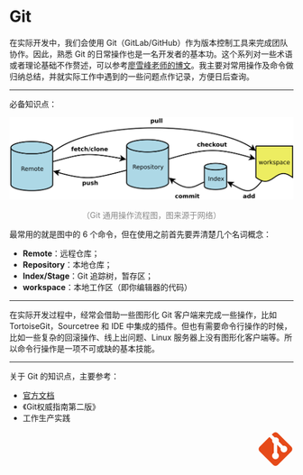 # Git

在实际开发中，我们会使用 Git（GitLab/GitHub）作为版本控制工具来完成团队协作。因此，熟悉 Git 的日常操作也是一名开发者的基本功。这个系列对一些术语或者理论基础不作赘述，可以参考[廖雪峰老师的博文](https://www.liaoxuefeng.com/wiki/896043488029600)。我主要对常用操作及命令做归纳总结，并就实际工作中遇到的一些问题点作记录，方便日后查询。

<hr>

必备知识点：

<div style="text-align: center;">
  <img src="./assets/git.png" alt="Git 通用操作流程图">
  <p style="text-align: center; color: #888;">（Git 通用操作流程图，图来源于网络）</p>
</div>

最常用的就是图中的 6 个命令，但在使用之前首先要弄清楚几个名词概念：

* **Remote**：远程仓库；
* **Repository**：本地仓库；
* **Index/Stage**：Git 追踪树，暂存区；
* **workspace**：本地工作区（即你编辑器的代码）

<hr>

在实际开发过程中，经常会借助一些图形化 Git 客户端来完成一些操作，比如 TortoiseGit，Sourcetree 和 IDE 中集成的插件。但也有需要命令行操作的时候，比如一些复杂的回滚操作、线上出问题、Linux 服务器上没有图形化客户端等。所以命令行操作是一项不可或缺的基本技能。

<hr>

关于 Git 的知识点，主要参考： 

* [官方文档](https://git-scm.com/book)
* 《Git权威指南第二版》
* 工作生产实践

<div style="text-align: right">
  <svg t="1637141435644" class="icon" viewBox="0 0 1024 1024" version="1.1" xmlns="http://www.w3.org/2000/svg" p-id="1168" width="64" height="64"><path d="M63.49884471 444.72482676L339.27934283 168.4672005l80.63478137 81.1119106c-11.45109332 40.55595587 7.15693331 84.92894248 44.3729866 106.39974246v264.32940369c-28.62773329 16.22238256-47.7128892 47.23575993-47.71288806 82.54329842a95.42577726 95.42577726 0 0 0 95.42577726 95.42577726 95.42577726 95.42577726 0 0 0 95.42577726-95.42577726c0-35.30753736-19.08515589-66.32091583-47.71288806-82.54329842V388.42361757l98.76567986 99.7199384c-3.33990259 7.15693331-3.33990259 15.26812405-3.33990261 23.85644403a95.42577726 95.42577726 0 0 0 95.42577728 95.42577726 95.42577726 95.42577726 0 0 0 95.42577839-95.42577726 95.42577726 95.42577726 0 0 0-95.42577839-95.42577726c-8.58831998 0-16.69951071 0-23.85644403 3.33990146L604.0858758 297.2920003a94.47151987 94.47151987 0 0 0-54.86982251-111.64815985c-20.51654257-7.63406259-41.98734253-9.54257739-61.07249732-4.29415998L407.03164421 100.71489799l37.69318255-37.21605328c37.21605328-37.69318254 97.3342932-37.69318254 134.55034648 0l381.22598205 381.22598205c37.69318254 37.21605328 37.69318254 97.3342932 0 134.55034648l-381.22598205 381.22598205c-37.21605328 37.69318254-97.3342932 37.69318254-134.55034648 0L63.49884471 579.27517324c-37.69318254-37.21605328-37.69318254-97.3342932 0-134.55034648z" fill="#E64A19" p-id="1169"></path></svg>
</div>
